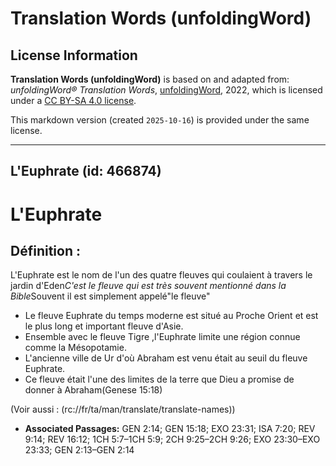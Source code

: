 # Translation Words (unfoldingWord)

## License Information

**Translation Words (unfoldingWord)** is based on and adapted from: _unfoldingWord® Translation Words_, [unfoldingWord](https://unfoldingword.org/utw), 2022, which is licensed under a [CC BY-SA 4.0 license](https://creativecommons.org/licenses/by-sa/4.0/legalcode.en).

This markdown version (created `2025-10-16`) is provided under the same license.



--------------------------------

## L'Euphrate (id: 466874)

L'Euphrate
==========

Définition :
------------

L'Euphrate est le nom de l'un des quatre fleuves qui coulaient à travers le jardin d'Eden*C'est le fleuve qui est très souvent mentionné dans la Bible*Souvent il est simplement appelé"le fleuve"

* Le fleuve Euphrate du temps moderne est situé au Proche Orient et est le plus long et important fleuve d'Asie.
* Ensemble avec le fleuve Tigre ,l'Euphrate limite une région connue comme la Mésopotamie.
* L'ancienne ville de Ur d'où Abraham est venu était au seuil du fleuve Euphrate.
* Ce fleuve était l'une des limites de la terre que Dieu a promise de donner à Abraham(Genese 15:18\)

(Voir aussi : (rc://fr/ta/man/translate/translate\-names))

* **Associated Passages:** GEN 2:14; GEN 15:18; EXO 23:31; ISA 7:20; REV 9:14; REV 16:12; 1CH 5:7–1CH 5:9; 2CH 9:25–2CH 9:26; EXO 23:30–EXO 23:33; GEN 2:13–GEN 2:14

